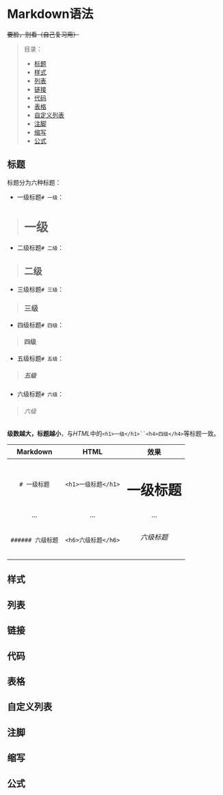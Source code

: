 # Markdown语法

~~要脸，别看（自己复习用）~~

> 目录：
> - [标题](#标题)
> - [样式](#样式)
> - [列表](#列表)
> - [链接](#链接)
> - [代码](#代码)
> - [表格](#表格)
> - [自定义列表](#自定义列表)
> - [注脚](#注脚)
> - [缩写](#缩写)
> - [公式](#公式)

## 标题

标题分为六种标题：

 - 一级标题`# 一级`：
> # 一级
 - 二级标题`# 二级`：
> ## 二级
 - 三级标题`# 三级`：
> ### 三级
 - 四级标题`# 四级`：
> #### 四级
 - 五级标题`# 五级`：
> ##### 五级
 - 六级标题`# 六级`：
> ###### 六级

**级数越大，标题越小**，与*HTML*中的`<h1>一级</h1>``<h4>四级</h4>`等标题一致。

|Markdown|HTML|效果|
|:--:|:--:|:--:|
|`# 一级标题`|`<h1>一级标题</h1>`|<h1>一级标题</h1>|
|...|...|...|
|`###### 六级标题`|`<h6>六级标题</h6>`|<h6>六级标题</h6>|

## 样式

## 列表

## 链接

## 代码

## 表格

## 自定义列表

## 注脚

## 缩写

## 公式

